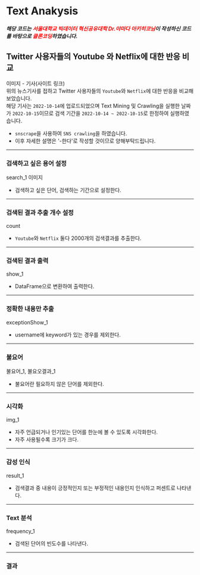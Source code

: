 # Text Anakysis

##### **해당 코드는 <span style="color:red">서울대학교 빅데이터 혁신공유대학 Dr.야마다 아키히코님</span>이 작성하신 코드를 바탕으로 <span style="color:red">클론코딩</span>하였습니다.**

## Twitter 사용자들의 Youtube 와 Netflix에 대한 반응 비교
이미지 - 기사(사이트 링크)<br>
위의 뉴스기사를 접하고 Twitter 사용자들의 `Youtube`와 `Netflix`에 대한 반응을 비교해보았습니다. <br>
해당 기사는 `2022-10-14`에 업로드되었으며 Text Mining 및 Crawling을 실행한 날짜가 `2022-10-15`이므로 검색 기간을 `2022-10-14 ~ 2022-10-15`로 한정하여 실행하였습니다.
- `snscrape`을 사용하여 `SNS crawling`을 하였습니다.
- 이후 자세한 설명은 '-한다'로 작성할 것이므로 양해부탁드립니다.
<hr>

### 검색하고 싶은 용어 설정
search_1 이미지 <br>
- 검색하고 싶은 단어, 검색하는 기간으로 설정한다.
<hr>

### 검색된 결과 추출 개수 설정
count<br>
- `Youtube`와 `Netflix` 둘다 2000개의 검색결과를 추출한다.
<hr>

### 검색된 결과 출력
show_1<br>
- DataFrame으로 변환하여 출력한다.
<hr>

### 정확한 내용만 추출
exceptionShow_1<br>
- username에 keyword가 있는 경우를 제외한다.
<hr>

### 불요어
불요어_1, 불요오결과_1<br>
- 불요어란 필요하지 않은 단어를 제외한다.
<hr>

### 시각화
img_1<br>
- 자주 언급되거나 인기있는 단어를 한눈에 볼 수 있도록 시각화한다.
- 자주 사용될수록 크기가 크다.
<hr>

### 감성 인식
result_1<br>
- 검색결과 중 내용이 긍정적인지 또는 부정적인 내용인지 인식하고 퍼센트로 나타낸다.
<hr>

### Text 분석
frequency_1<br>
- 검색된 단어의 빈도수를 나타낸다.
<hr>

### 결과
